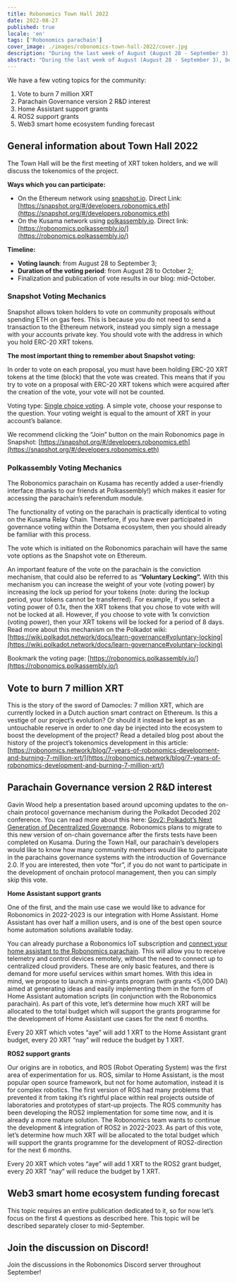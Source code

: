 ```yaml
---
title: Robonomics Town Hall 2022
date: 2022-08-27
published: true
locale: 'en'
tags: ['Robonomics parachain']
cover_image: ./images/robonomics-town-hall-2022/cover.jpg
description: "During the last week of August (August 28 - September 3), be ready to participate in discussions and voting mechanisms using your XRT tokens!"
abstract: "During the last week of August (August 28 - September 3), be ready to participate in discussions and voting mechanisms using your XRT tokens!"
---
```


We have a few voting topics for the community:

1. Vote to burn 7 million XRT
2. Parachain Governance version 2 R&D interest
3. Home Assistant support grants
4. ROS2 support grants
5. Web3 smart home ecosystem funding forecast

## General information about Town Hall 2022

The Town Hall will be the first meeting of XRT token holders, and we will discuss the tokenomics of the project.

**Ways which you can participate:** 

- On the Ethereum network using [snapshot.io](http://snapshot.io/). Direct Link: [https://snapshot.org/#/developers.robonomics.eth](https://snapshot.org/#/developers.robonomics.eth)
- On the Kusama network using [polkassembly.io](http://polkassembly.io/). Direct link: [https://robonomics.polkassembly.io/](https://robonomics.polkassembly.io/)

**Timeline:** 

- **Voting launch**: from August 28 to September 3;
- **Duration of the voting period**: from August 28 to October 2;
- Finalization and publication of vote results in our blog: mid-October.

### Snapshot Voting Mechanics

Snapshot allows token holders to vote on community proposals without spending ETH on gas fees. This is because you do not need to send a transaction to the Ethereum network, instead you simply sign a message with your accounts private key. You should vote with the address in which you hold ERC-20 XRT tokens.

**The most important thing to remember about Snapshot voting:**

In order to vote on each proposal, you must have been holding ERC-20 XRT tokens at the time (block) that the vote was created. This means that if you try to vote on a proposal with ERC-20 XRT tokens which were acquired after the creation of the vote, your vote will not be counted.

Voting type: [Single choice voting](https://docs.snapshot.org/proposals/voting-types#single-choice-voting). A simple vote, choose your response to the question. Your voting weight is equal to the amount of XRT in your account’s balance.

We recommend clicking the “Join” button on the main Robonomics page in Snapshot: [https://snapshot.org/#/developers.robonomics.eth](https://snapshot.org/#/developers.robonomics.eth)

### Polkassembly Voting Mechanics

The Robonomics parachain on Kusama has recently added a user-friendly interface (thanks to our friends at Polkassembly!) which makes it easier for accessing the parachain’s referendum module.

The functionality of voting on the parachain is practically identical to voting on the Kusama Relay Chain. Therefore, if you have ever participated in governance voting within the Dotsama ecosystem, then you should already be familiar with this process.

The vote which is initiated on the Robonomics parachain will have the same vote options as the Snapshot vote on Ethereum.

An important feature of the vote on the parachain is the conviction mechanism, that could also be referred to as “**Voluntary Locking”.** With this mechanism you can increase the weight of your vote (voting power) by increasing the lock up period for your tokens (note: during the lockup period, your tokens cannot be transferred). For example, if you select a voting power of 0.1x, then the XRT tokens that you chose to vote with will not be locked at all. However, if you choose to vote with 1x conviction (voting power), then your XRT tokens will be locked for a period of 8 days. Read more about this mechanism on the Polkadot wiki: [https://wiki.polkadot.network/docs/learn-governance#voluntary-locking](https://wiki.polkadot.network/docs/learn-governance#voluntary-locking)

Bookmark the voting page: [https://robonomics.polkassembly.io/](https://robonomics.polkassembly.io/)

## Vote to burn 7 million XRT

This is the story of the sword of Damocles: 7 million XRT, which are currently locked in a Dutch auction smart contract on Ethereum. Is this a vestige of our project’s evolution? Or should it instead be kept as an untouchable reserve in order to one day be injected into the ecosystem to boost the development of the project? Read a detailed blog post about the history of the project’s tokenomics development in this article: [https://robonomics.network/blog/7-years-of-robonomics-development-and-burning-7-million-xrt/](https://robonomics.network/blog/7-years-of-robonomics-development-and-burning-7-million-xrt/)

## Parachain Governance version 2 R&D interest

Gavin Wood help a presentation based around upcoming updates to the on-chain protocol governance mechanism during the Polkadot Decoded 202 conference. You can read more about this here: [Gov2: Polkadot’s Next Generation of Decentralized Governance](https://polkadot.network/blog/gov2-polkadots-next-generation-of-decentralised-governance/). Robonomics plans to migrate to this new version of on-chain governance after the firsts tests have been completed on Kusama. During the Town Hall, our parachain’s developers would like to know how many community members would like to participate in the parachains governance systems with the introduction of Governance 2.0. If you are interested, then vote “for”, if you do not want to participate in the development of onchain protocol management, then you can simply skip this vote.

**Home Assistant support grants**

One of the first, and the main use case we would like to advance for Robonomics in 2022-2023 is our integration with Home Assistant. Home Assistant has over half a million users, and is one of the best open source home automation solutions available today.

You can already purchase a Robonomics IoT subscription and [connect your home assistant to the Robonomics parachain](https://wiki.robonomics.network/docs/en/home-assistant-begin/). This will allow you to receive telemetry and control devices remotely, without the need to connect up to centralized cloud providers. These are only basic features, and there is demand for more useful services within smart homes. With this idea in mind, we propose to launch a mini-grants program (with grants <5,000 DAI) aimed at generating ideas and easily implementing them in the form of Home Assistant automation scripts (in conjunction with the Robonomics parachain). As part of this vote, let’s determine how much XRT will be allocated to the total budget which will support the grants programme for the development of Home Assistant use cases for the next 6 months.

Every 20 XRT which votes “aye” will add 1 XRT to the Home Assistant grant budget, every 20 XRT “nay” will reduce the budget by 1 XRT.

**ROS2 support grants**

Our origins are in robotics, and ROS (Robot Operating System) was the first area of experimentation for us. ROS, similar to Home Assistant, is the most popular open source framework, but not for home automation, instead it is for complex robotics. The first version of ROS had many problems that prevented it from taking it’s rightful place within real projects outside of laboratories and prototypes of start-up projects. The ROS community has been developing the ROS2 implementation for some time now, and it is already a more mature solution. The Robonomics team wants to continue the development & integration of ROS2 in 2022-2023. As part of this vote, let’s determine how much XRT will be allocated to the total budget which will support the grants programme for the development of ROS2-direction for the next 6 months.

Every 20 XRT which votes “aye” will add 1 XRT to the ROS2 grant budget, every 20 XRT “nay” will reduce the budget by 1 XRT.

## Web3 smart home ecosystem funding forecast

This topic requires an entire publication dedicated to it, so for now let’s focus on the first 4 questions as described here. This topic will be described separately closer to mid-September.

## Join the discussion on Discord!

Join the discussions in the Robonomics Discord server throughout September!
